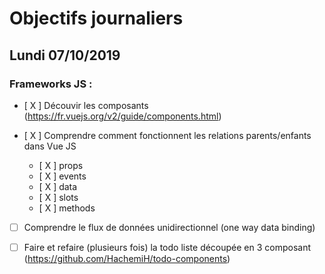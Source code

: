 # Objectifs journaliers

## Lundi 07/10/2019


### Frameworks JS : 

  * [ X ] Découvir les composants (https://fr.vuejs.org/v2/guide/components.html)

  * [ X ] Comprendre comment fonctionnent les relations parents/enfants dans Vue JS
    * [ X ] props
    * [ X ] events
    * [ X ] data
    * [ X ] slots
    * [ X ] methods

  * [ ] Comprendre le flux de données unidirectionnel (one way data binding)
  
  * [ ] Faire et refaire (plusieurs fois) la todo liste découpée en 3 composant (https://github.com/HachemiH/todo-components)
